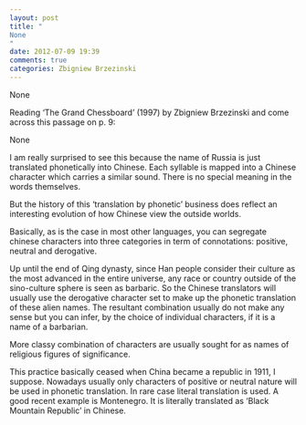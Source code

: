 ```yaml
---
layout: post
title: "
None
"
date: 2012-07-09 19:39
comments: true
categories: Zbigniew Brzezinski
---
```


None


Reading ‘The Grand Chessboard’ (1997) by Zbigniew Brzezinski and come across this passage on p. 9:


None


I am really surprised to see this because the name of Russia is just translated phonetically into Chinese. Each syllable is mapped into a Chinese character which carries a similar sound. There is no special meaning in the words themselves.


But the history of this ‘translation by phonetic’ business does reflect an interesting evolution of how Chinese view the outside worlds.


Basically, as is the case in most other languages, you can segregate chinese characters into three categories in term of  connotations: positive, neutral and derogative.


Up until the end of Qing dynasty, since Han people consider their culture as the most advanced in  the entire universe, any race or country  outside of the sino-culture sphere  is seen as  barbaric. So the Chinese translators will usually use the derogative character set to make up the  phonetic translation of these alien names. The resultant combination usually do not make any sense but you can infer, by the choice of individual characters, if it is a name of a barbarian.


More classy combination of characters are usually sought for as  names of religious figures of significance.


This practice basically ceased when China became a republic in 1911, I suppose. Nowadays usually only characters of positive or neutral nature will be used in phonetic translation. In rare case literal translation is used. A good recent example is Montenegro. It is literally translated as ‘Black Mountain Republic’ in Chinese.

